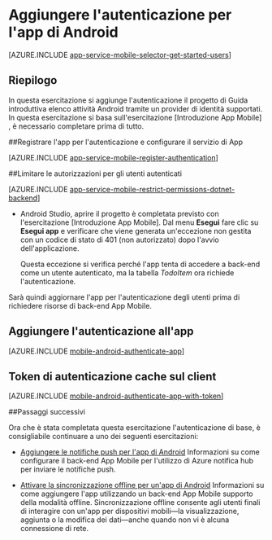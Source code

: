 <properties
    pageTitle="Aggiungere l'autenticazione in Android con App Mobile | Servizio App Azure"
    description="Informazioni su come utilizzare App Mobile in Azure App servizio per l'autenticazione degli utenti dell'app Android attraverso una varietà di provider di identità, inclusi Google, Facebook, Twitter e Microsoft."
    services="app-service\mobile"
    documentationCenter="android"
    authors="ysxu"
    manager="erikre"
    editor=""/>

<tags
    ms.service="app-service-mobile"
    ms.workload="mobile"
    ms.tgt_pltfrm="mobile-android"
    ms.devlang="java"
    ms.topic="article"
    ms.date="10/01/2016"
    ms.author="yuaxu"/>

# <a name="add-authentication-to-your-android-app"></a>Aggiungere l'autenticazione per l'app di Android

[AZURE.INCLUDE [app-service-mobile-selector-get-started-users](../../includes/app-service-mobile-selector-get-started-users.md)]

## <a name="summary"></a>Riepilogo

In questa esercitazione si aggiunge l'autenticazione il progetto di Guida introduttiva elenco attività Android tramite un provider di identità supportati. In questa esercitazione si basa sull'esercitazione [Introduzione App Mobile] , è necessario completare prima di tutto.

##<a name="register"></a>Registrare l'app per l'autenticazione e configurare il servizio di App

[AZURE.INCLUDE [app-service-mobile-register-authentication](../../includes/app-service-mobile-register-authentication.md)]

##<a name="permissions"></a>Limitare le autorizzazioni per gli utenti autenticati

[AZURE.INCLUDE [app-service-mobile-restrict-permissions-dotnet-backend](../../includes/app-service-mobile-restrict-permissions-dotnet-backend.md)]

+ Android Studio, aprire il progetto è completata previsto con l'esercitazione [Introduzione App Mobile]. Dal menu **Esegui** fare clic su **Esegui app** e verificare che viene generata un'eccezione non gestita con un codice di stato di 401 (non autorizzato) dopo l'avvio dell'applicazione.

     Questa eccezione si verifica perché l'app tenta di accedere a back-end come un utente autenticato, ma la tabella _TodoItem_ ora richiede l'autenticazione.

Sarà quindi aggiornare l'app per l'autenticazione degli utenti prima di richiedere risorse di back-end App Mobile.

## <a name="add-authentication-to-the-app"></a>Aggiungere l'autenticazione all'app

[AZURE.INCLUDE [mobile-android-authenticate-app](../../includes/mobile-android-authenticate-app.md)]

## <a name="cache-tokens"></a>Token di autenticazione cache sul client

[AZURE.INCLUDE [mobile-android-authenticate-app-with-token](../../includes/mobile-android-authenticate-app-with-token.md)]

##<a name="next-steps"></a>Passaggi successivi

Ora che è stata completata questa esercitazione l'autenticazione di base, è consigliabile continuare a uno dei seguenti esercitazioni:

+ [Aggiungere le notifiche push per l'app di Android](app-service-mobile-android-get-started-push.md) Informazioni su come configurare il back-end App Mobile per l'utilizzo di Azure notifica hub per inviare le notifiche push.

+ [Attivare la sincronizzazione offline per un'app di Android](app-service-mobile-android-get-started-offline-data.md) Informazioni su come aggiungere l'app utilizzando un back-end App Mobile supporto della modalità offline. Sincronizzazione offline consente agli utenti finali di interagire con un'app per dispositivi mobili&mdash;la visualizzazione, aggiunta o la modifica dei dati&mdash;anche quando non vi è alcuna connessione di rete.



<!-- Anchors. -->
[Register your app for authentication and configure Mobile Services]: #register
[Restrict table permissions to authenticated users]: #permissions
[Add authentication to the app]: #add-authentication
[Store authentication tokens on the client]: #cache-tokens
[Refresh expired tokens]: #refresh-tokens
[Next Steps]:#next-steps


<!-- URLs. -->
[Guida introduttiva a App Mobile]: app-service-mobile-android-get-started.md
